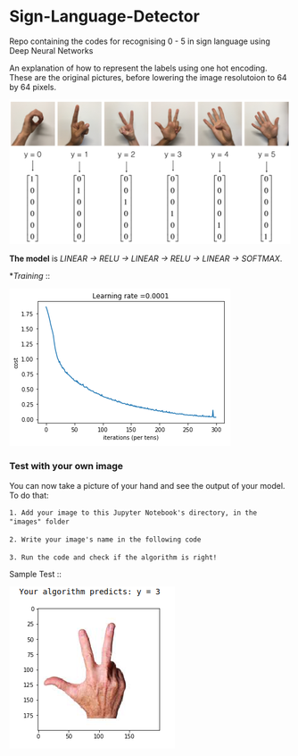 # Sign-Language-Detector
Repo containing the codes for recognising 0 - 5 in sign language using Deep Neural Networks

An explanation of how to represent the labels using one hot encoding. These are the original pictures, before lowering the image resolutoion to 64 by 64 pixels.

![alt text](./images/hands.png)

**The model** is *LINEAR -> RELU -> LINEAR -> RELU -> LINEAR -> SOFTMAX*.

**Training* ::

![alt text](./images/train.png)


###  Test with your own image 
You can now take a picture of your hand and see the output of your model. To do that:

    1. Add your image to this Jupyter Notebook's directory, in the "images" folder
    
    2. Write your image's name in the following code
    
    3. Run the code and check if the algorithm is right!
    
Sample Test ::

![alt text](./images/test.png)
